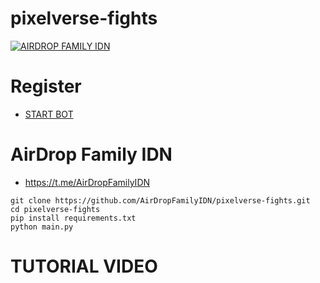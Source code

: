 # pixelverse-fights
[![AIRDROP FAMILY IDN](https://github.com/AirDropFamilyIDN/pixelverse-fights/blob/main/pixelverse.jpg)](https://github.com/AirDropFamilyIDN/pixelverse-fights/blob/main/pixelverse.jpg)
# Register
- [START BOT](https://t.me/pixelversexyzbot?start=6953912161)

# AirDrop Family IDN
- https://t.me/AirDropFamilyIDN

```
git clone https://github.com/AirDropFamilyIDN/pixelverse-fights.git
cd pixelverse-fights
pip install requirements.txt
python main.py

```
# TUTORIAL VIDEO

